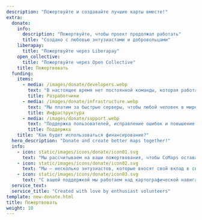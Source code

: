 ```yaml
---
description: "Пожертвуйте и создавайте лучшие карты вместе!"
extra:
  donate:
    info:
      description: "Пожертвуйте, чтобы проект продолжал работать"
      title: "Создано с любовью энтузиастами и добровольцами"
    liberapay:
      title: "Пожертвуйте через Liberapay"
    open_collective:
      title: "Пожертвуйте через Open Collective"
    title: Пожертвовать
  funding:
    items:
      - media: /images/donate/developers.webp
        text: "В настоящее время нет постоянной команды, которая работала бы над разработкой новых функций и улучшением сервиса. Для постоянного продвижения продукта вперёд нужна основная команда."
        title: Разработчики
      - media: /images/donate/infrastructure.webp
        text: "Мы платим за быстрые серверы, чтобы любой человек в мире мог загружать бесплатные обновления данных карт без задержек. Передача данных карт составляет сотни терабайт в месяц, и эта сумма растёт."
        title: Инфраструктура
      - media: /images/donate/support.webp
        text: "Поддержка пользователей, исправление ошибок и повышение стабильности приложения являются нашими главными приоритетами. Список запросов и отчётов об ошибках растёт с каждым днём, и в App Store, Google Play и по электронной почте службы поддержки есть много запросов на поддержку, на которые нужно ответить."
        title: Поддержка
    title: "Как будет использоваться финансирование?"
  hero_description: "Donate and create better maps together!"
  info:
    - icon: static/images/icons/donate/icon01.svg
      text: "Мы рассчитываем на ваши пожертвования, чтобы CoMaps оставался открытым и бесплатным"
    - icon: static/images/icons/donate/icon02.svg
      text: "Мы — несколько энтузиастов, которые вносят свой вклад в свободное время. Мы любим то, что мы делаем, и мы любим наших пользователей"
    - icon: static/images/icons/donate/icon03.svg
      text: "С вашей поддержкой мы работаем над картографической навигацией, ориентированной на конфиденциальность, которая является предпочтительным выбором на рынке"
  service_text:
  service_title: "Created with love by enthusiast volunteers"
template: new-donate.html
title: Пожертвовать
weight: 10
---
```

